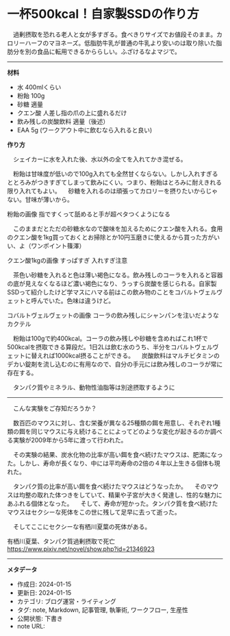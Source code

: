# 一杯500kcal！自家製SSDの作り方

　過剰摂取を恐れる老人と女が多すぎる。食べきりサイズでお値段そのまま。カロリーハーフのマヨネーズ。低脂肪牛乳が普通の牛乳より安いのは取り除いた脂肪分を別の食品に転用できるかららしい。ふざけるなよマジで。

---

**材料**

- 水 400mlくらい
- 粉飴 100g
- 砂糖 適量
- クエン酸 人差し指の爪の上に盛れるだけ
- 飲み残しの炭酸飲料 適量（後述）
- EAA 5g (ワークアウト中に飲むなら入れると良い)

**作り方**

　シェイカーに水を入れた後、水以外の全てを入れてかき混ぜる。


　粉飴は甘味度が低いので100g入れても全然甘くならない。しかし入れすぎるととろみがつきすぎてしまって飲みにくい。つまり、粉飴はとろみに耐えきれる限り入れてもよい。
　砂糖を入れるのは頑張ってカロリーを摂りたいからじゃない。甘味が薄いから。


粉飴の画像
指ですくって舐めると手が超ペタつくようになる


　このままだとただの砂糖水なので酸味を加えるためにクエン酸を入れる。食用のクエン酸を1kg買っておくとお掃除とか10円玉磨きに使えるから買った方がいい、よ（ワンポイント篠澤）


クエン酸1kgの画像
すっぱすぎ 入れすぎ注意


　茶色い砂糖を入れると色は薄い褐色になる。飲み残しのコーラを入れると容器の底が見えなくなるほど濃い褐色になり、うっすら炭酸を感じられる。自家製SSDって紹介したけど学マスにハマる前はこの飲み物のことをコバルトヴェルヴェットと呼んでいた。色味は違うけど。


コバルトヴェルヴェットの画像
コーラの飲み残しにシャンパンを注いだようなカクテル


　粉飴は100gで約400kcal。コーラの飲み残しや砂糖を含めればこれ1杯で500kcalを摂取できる算段だ。1日2Lは飲む水のうち、半分をコバルトヴェルヴェットに替えれば1000kcal摂ることができる。
　炭酸飲料はマルチビタミンのデカい錠剤を流し込むのに有用なので、自分の手元には飲み残しのコーラが常に存在する。


　タンパク質やミネラル、動物性油脂等は別途摂取するように


---


　こんな実験をご存知だろうか？

　数百匹のマウスに対し、含む栄養が異なる25種類の餌を用意し、それぞれ1種類の餌を同じマウスに与え続けることによってどのような変化が起きるのか調べる実験が2009年から5年に渡って行われた。

　その実験の結果、炭水化物の比率が高い餌を食べ続けたマウスは、肥満になった。しかし、寿命が長くなり、中には平均寿命の2倍の４年以上生きる個体も現れた。

　タンパク質の比率が高い餌を食べ続けたマウスはどうなったか。
　そのマウスは均整の取れた体つきをしていて、精巣や子宮が大きく発達し、性的な魅力にあふれる個体となった。
　そして、寿命が短かった。タンパク質を食べ続けたマウスはセクシーな死体をこの世に残して足早に去って逝った。

　そしてここにセクシーな有栖川夏葉の死体がある。

有栖川夏葉、タンパク質過剰摂取で死亡
https://www.pixiv.net/novel/show.php?id=21346923


---

**メタデータ**
- 作成日: 2024-01-15
- 更新日: 2024-01-15
- カテゴリ: ブログ運営・ライティング
- タグ: note, Markdown, 記事管理, 執筆術, ワークフロー, 生産性
- 公開状態: 下書き
- note URL: 